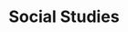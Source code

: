 ---
title: Social Studies
breadcrumb: Social Studies
icon: account_balance

menu: "TRUE"
layout: page
---